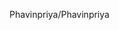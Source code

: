 Phavinpriya/Phavinpriya

<!---
Phavinpriya/Phavinpriya is a ✨ special ✨ repository because its `README.md` (this file) appears on your GitHub profile.
You can click the Preview link to take a look at your changes.
--->
